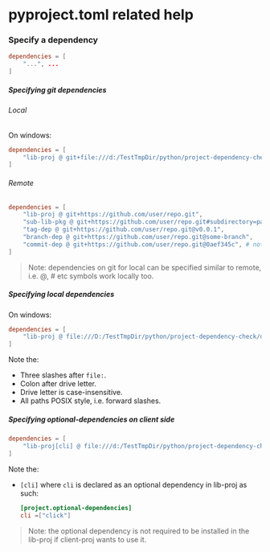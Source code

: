 # pyproject.toml related help

### Specify a dependency

```toml
dependencies = [
    "...", ...
]
```


##### Specifying git dependencies

###### Local

On windows:

```toml
dependencies = [
    "lib-proj @ git+file:///d:/TestTmpDir/python/project-dependency-check/optional-dep-check/lib-proj"
]
```

###### Remote

```toml
dependencies = [
    "lib-proj @ git+https://github.com/user/repo.git",
    "sub-lib-pkg @ git+https://github.com/user/repo.git#subdirectory=path/to/package",
    "tag-dep @ git+https://github.com/user/repo.git@v0.0.1",
    "branch-dep @ git+https://github.com/user/repo.git@some-branch",
    "commit-dep @ git+https://github.com/user/repo.git@0aef345c", # not really recommended, better to tag it.
]
```

> Note: dependencies on git for local can be specified similar to remote, i.e. @, # etc symbols work locally too.


##### Specifying local dependencies

On windows:

```toml
dependencies = [
    "lib-proj @ file:///D:/TestTmpDir/python/project-dependency-check/optional-dep-check/lib-proj"
]
```

Note the:
- Three slashes after `file:`.
- Colon after drive letter.
- Drive letter is case-insensitive.
- All paths POSIX style, i.e. forward slashes.


##### Specifying optional-dependencies on client side

```toml
dependencies = [
    "lib-proj[cli] @ file:///d:/TestTmpDir/python/project-dependency-check/optional-dep-check/lib-proj"
]
```

Note the:
- `[cli]` where `cli` is declared as an optional dependency in lib-proj as such:
    ```toml
    [project.optional-dependencies]
    cli =["click"]
    ```

> Note: the optional dependency is not required to be installed in the lib-proj if client-proj wants to use it.
